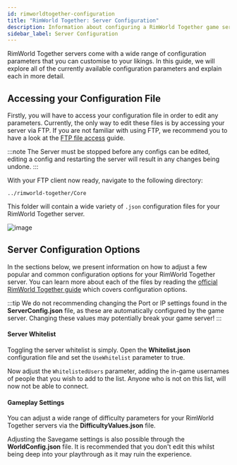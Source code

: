```yaml
---
id: rimworldtogether-configuration
title: "RimWorld Together: Server Configuration"
description: Information about configuring a RimWorld Together game server from ZAP-Hosting - ZAP-Hosting.com documentation
sidebar_label: Server Configuration
---
```


RimWorld Together servers come with a wide range of configuration parameters that you can customise to your likings. In this guide, we will explore all of the currently available configuration parameters and explain each in more detail.

## Accessing your Configuration File

Firstly, you will have to access your configuration file in order to edit any parameters. Currently, the only way to edit these files is by accessing your server via FTP. If you are not familiar with using FTP, we recommend you to have a look at the [FTP file access](gameserver-ftpaccess.md) guide.

:::note
The Server must be stopped before any configs can be edited, editing a config and restarting the server will result in any changes being undone.
:::

With your FTP client now ready, navigate to the following directory:
```
../rimworld-together/Core
```

This folder will contain a wide variety of `.json` configuration files for your RimWorld Together server.

![image](https://screensaver01.zap-hosting.com/index.php/s/76g3TcY9TCLyFsH/preview)

## Server Configuration Options

In the sections below, we present information on how to adjust a few popular and common configuration options for your RimWorld Together server. You can learn more about each of the files by reading the [official RimWorld Together guide](https://rimworldtogether.github.io/Guide/selfhosting/getting-started.html#core) which covers configuration options.

:::tip
We do not recommending changing the Port or IP settings found in the **ServerConfig.json** file, as these are automatically configured by the game server. Changing these values may potentially break your game server!
:::

#### Server Whitelist

Toggling the server whitelist is simply. Open the **Whitelist.json** configuration file and set the `UseWhitelist` parameter to true.

Now adjust the `WhitelistedUsers` parameter, adding the in-game usernames of people that you wish to add to the list. Anyone who is not on this list, will now not be able to connect.

#### Gameplay Settings

You can adjust a wide range of difficulty parameters for your RimWorld Together servers via the **DifficultyValues.json** file.

Adjusting the Savegame settings is also possible through the **WorldConfig.json** file. It is recommended that you don't edit this whilst being deep into your playthrough as it may ruin the experience.